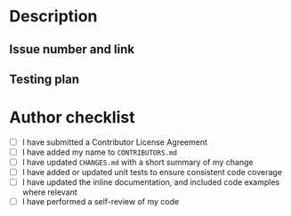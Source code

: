 <!--
Thanks for the Pull Request!

Please review [Contribution Guide](https://github.com/CesiumGS/cesium/blob/main/CONTRIBUTING.md) before opening your first Pull Request.

To ensure your Pull Request is reviewed and accepted quickly, please refer to our [Pull Request Guidelines](https://github.com/CesiumGS/cesium/blob/main/CONTRIBUTING.md#pull-request-guidelines).

-->

# Description

<!-- Describe your changes in detail -->

<!-- Consider: Why is this change required? What problem does it solve? -->

<!-- Include screenshots if appropriate -->

## Issue number and link

<!-- If it fixes an open issue, link to the issue here -->

<!-- Consider: If suggesting a new feature or change, discuss it in an issue first. -->

## Testing plan

<!-- Describe in detail how you tested your changes. If this fixes a bug, list the steps to reproduce the original issue. -->

# Author checklist

- [ ] I have submitted a Contributor License Agreement
- [ ] I have added my name to `CONTRIBUTORS.md`
- [ ] I have updated `CHANGES.md` with a short summary of my change
- [ ] I have added or updated unit tests to ensure consistent code coverage
- [ ] I have updated the inline documentation, and included code examples where relevant
- [ ] I have performed a self-review of my code
